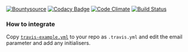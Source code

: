 [![Bountysource](https://www.bountysource.com/badge/tracker?tracker_id=23271629)](https://www.bountysource.com/teams/eustasy/issues?tracker_ids=23271629)
[![Codacy Badge](https://api.codacy.com/project/badge/17a405e43e78405c900869b7f9359dfc)](https://www.codacy.com/app/lewisgoddard/normal-checks)
[![Code Climate](https://codeclimate.com/github/eustasy/normal-checks/badges/gpa.svg)](https://codeclimate.com/github/eustasy/normal-checks)
[![Build Status](https://travis-ci.org/eustasy/normal-checks.svg?branch=master)](https://travis-ci.org/eustasy/normal-checks)

### How to integrate

Copy [`travis-example.yml`](https://github.com/eustasy/normal-checks/blob/master/travis-example.yml) to your repo as `.travis.yml` and edit the email parameter and add any initialisers.
